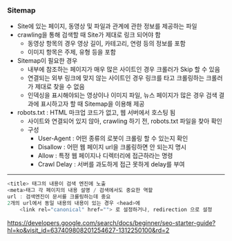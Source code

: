 ### Sitemap

* Site에 있는 페이지, 동영상 및 파일과 관계에 관한 정보를 제공하는 파일
* crawling을 통해 검색할 때 Site가 제대로 링크 되어야 함 
  * 동영상 항목의 경우 영상 길이, 카테고리, 연령 등의 정보를 포함
  * 이미지 항목은 주제, 유형 등을 포함
* Sitemap이 필요한 경우
  * 내부에 참조하는 페이지가 매우 많은 사이트인 경우 크롤러가 Skip 할 수 있음
  * 연결되는 외부 링크에 맞지 않는 사이트인 경우 링크를 타고 크롤링하는 크롤러가 제대로 찾을 수 없음
  * 인덱싱을 표시해야되는 영상이나 이미지 파일, 뉴스 페이지가 많은 경우 검색 결과에 표시하고자 할 때 Sitemap을 이용해 제공
* robots.txt : HTML 마크업 코드가 없고, 웹 서버에서 호스팅 됨
  * 사이트와 연결되어 있지 않아, crawling 하기 전, robots.txt 파일을 찾아 확인
  * 구성 
    * User-Agent : 어떤 종류의 로봇이 크롤링 할 수 있는지 확인
    * Disallow : 어떤 웹 페이지 url을 크롤링하면 안 되는지 명시
    * Allow : 특정 웹 페이지나 디렉터리에 접근하라는 명령
    * Crawl Delay : 서버를 과도하게 접근 못하게 delay를 부여

---





```h
<title> 태그의 내용이 검색 엔진에 노출
<meta>태그 각 페이지의 내용 설명 / 검색에서도 중요한 역할
url : 검색엔진이 문서를 크롤링하는데 중요
2개의 url에서 동일 내용의 내용이 있는 경우 <head>에 
	<link rel="canonical" href=""> 로 설정하거나, redirection 으로 설정

```



https://developers.google.com/search/docs/beginner/seo-starter-guide?hl=ko&visit_id=637409808201254627-1312250100&rd=2